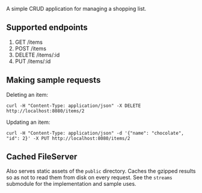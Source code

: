 
A simple CRUD application for managing a shopping list.

## Supported endpoints

1. GET /items
2. POST /items
3. DELETE /items/:id
4. PUT /items/:id

## Making sample requests

Deleting an item:

```
curl -H "Content-Type: application/json" -X DELETE http://localhost:8080/items/2
```

Updating an item:

```
curl -H "Content-Type: application/json" -d '{"name": "chocolate", "id": 2}' -X PUT http://localhost:8080/items/2
```

## Cached FileServer

Also serves static assets of the `public` directory. Caches the gzipped results
so as not to read them from disk on every request. See the `streams` submodule
for the implementation and sample uses.